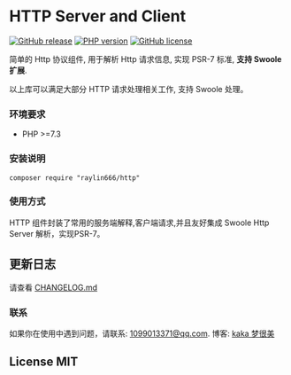 # HTTP Server and Client 

[![GitHub release](https://img.shields.io/github/release/raylin666/http.svg)](https://github.com/raylin666/http/releases)
[![PHP version](https://img.shields.io/badge/php-%3E%207.0-orange.svg)](https://github.com/php/php-src)
[![GitHub license](https://img.shields.io/badge/license-MIT-blue.svg)](#LICENSE)

简单的 Http 协议组件, 用于解析 Http 请求信息, 实现 PSR-7 标准, **支持 Swoole 扩展**.

以上库可以满足大部分 HTTP 请求处理相关工作, 支持 Swoole 处理。

### 环境要求

* PHP >=7.3

### 安装说明

```
composer require "raylin666/http"
```

### 使用方式

HTTP 组件封装了常用的服务端解释,客户端请求,并且友好集成 Swoole Http Server 解析，实现PSR-7。

## 更新日志

请查看 [CHANGELOG.md](CHANGELOG.md)

### 联系

如果你在使用中遇到问题，请联系: [1099013371@qq.com](mailto:1099013371@qq.com). 博客: [kaka 梦很美](http://www.ls331.com)

## License MIT


